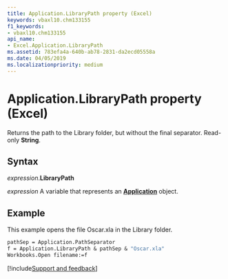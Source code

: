 ```yaml
---
title: Application.LibraryPath property (Excel)
keywords: vbaxl10.chm133155
f1_keywords:
- vbaxl10.chm133155
api_name:
- Excel.Application.LibraryPath
ms.assetid: 783efa4a-640b-ab78-2831-da2ecd05558a
ms.date: 04/05/2019
ms.localizationpriority: medium
---
```



# Application.LibraryPath property (Excel)

Returns the path to the Library folder, but without the final separator. Read-only **String**.


## Syntax

_expression_.**LibraryPath**

_expression_ A variable that represents an **[Application](Excel.Application(object).md)** object.


## Example

This example opens the file Oscar.xla in the Library folder.

```vb
pathSep = Application.PathSeparator 
f = Application.LibraryPath & pathSep & "Oscar.xla" 
Workbooks.Open filename:=f
```




[!include[Support and feedback](~/includes/feedback-boilerplate.md)]